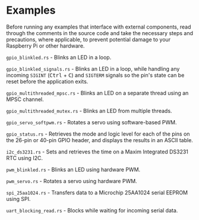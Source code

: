 # Examples

Before running any examples that interface with external components, read through the comments in the source code and take the necessary steps and precautions, where applicable, to prevent potential damage to your Raspberry Pi or other hardware.

`gpio_blinkled.rs` - Blinks an LED in a loop.

`gpio_blinkled_signals.rs` - Blinks an LED in a loop, while handling any incoming `SIGINT` (<kbd>Ctrl</kbd> + <kbd>C</kbd>) and `SIGTERM` signals so the pin's state can be reset before the application exits.

`gpio_multithreaded_mpsc.rs` - Blinks an LED on a separate thread using an MPSC channel.

`gpio_multithreaded_mutex.rs` - Blinks an LED from multiple threads.

`gpio_servo_softpwm.rs` - Rotates a servo using software-based PWM.

`gpio_status.rs` - Retrieves the mode and logic level for each of the pins on the 26-pin or 40-pin GPIO header, and displays the results in an ASCII table.

`i2c_ds3231.rs` - Sets and retrieves the time on a Maxim Integrated DS3231 RTC using I2C.

`pwm_blinkled.rs` - Blinks an LED using hardware PWM.

`pwm_servo.rs` - Rotates a servo using hardware PWM.

`spi_25aa1024.rs` - Transfers data to a Microchip 25AA1024 serial EEPROM using SPI.

`uart_blocking_read.rs` - Blocks while waiting for incoming serial data.
